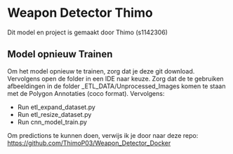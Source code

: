 # Weapon Detector Thimo
Dit model en project is gemaakt door Thimo (s1142306)

## Model opnieuw Trainen

Om het model opnieuw te trainen, zorg dat je deze git download. Vervolgens open de folder in een IDE naar keuze. Zorg dat de te gebruiken afbeeldingen in de folder _ETL_DATA/Unprocessed_Images komen te staan met de Polygon Annotaties (coco format). Vervolgens:

- Run etl_expand_dataset.py
- Run etl_resize_dataset.py
- Run cnn_model_train.py

Om predictions te kunnen doen, verwijs ik je door naar deze repo: https://github.com/ThimoP03/Weapon_Detector_Docker
